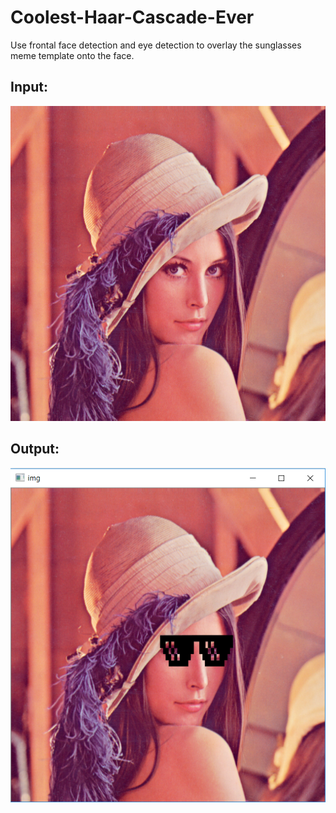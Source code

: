 # Coolest-Haar-Cascade-Ever
Use frontal face detection and eye detection to overlay the sunglasses meme template onto the face.

## Input:

![input](/lena_color_512.png?raw=true)

## Output:

![output](/lena_capture.PNG?raw=true)
